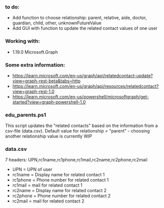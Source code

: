 ### to do:
* Add function to choose relationship: parent, relative, aide, doctor, guardian, child, other, unknownFutureValue
* Add GUI with function to update the related contact values of one user

### Working with:
 * 1.19.0               Microsoft.Graph

### Some extra information:
* https://learn.microsoft.com/en-us/graph/api/relatedcontact-update?view=graph-rest-beta&tabs=http
* https://learn.microsoft.com/en-us/graph/api/resources/relatedcontact?view=graph-rest-1.0
* https://learn.microsoft.com/en-us/powershell/microsoftgraph/get-started?view=graph-powershell-1.0





### edu_parents.ps1

This script updates the "related contacts" based on the information from a csv-file (data.csv). 
Default value for relationship = "parent" - choosing another relationship value is currently WIP

### data.csv

7  headers: UPN,rc1name,rc1phone,rc1mail,rc2name,rc2phone,rc2mail

* UPN = UPN of user
* rc1name = Display name for related contact 1
* rc1phone = Phone number for related contact 1
* rc1mail = mail for related contact 1
* rc2name = Display name for related contact 2
* rc2phone = Phone number for related contact 2
* rc2mail = mail for related contact 2
